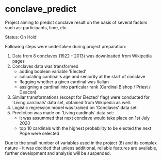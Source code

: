 # conclave_predict
Project aiming to predict conclave result on the basis of several factors such as: participants, time, etc.

Status: On Hold

Following steps were undertaken during project preparation:

1. Data from 8 conclaves (1922 - 2013) was downloaded from Wikipedia pages
2. Conclaves data was transformed:
	- adding boolean variable 'Elected'
	- calculating cardinal's age and seniority at the start of conclave
	- flagging whether a given cardinal was Italian
	- assigning a cardinal into particular rank (Cardinal Bishop / Priest / Deacon)
3. Similar transformations (except for Elected' flag) were conducted for 'Living cardinals' data set, obtained from Wikipedia as well.
4. Logistic regression model was trained on 'Conclaves' data set.
5. Prediction was made on 'Living cardinals' data set:
	- it was assummed that next conclave would take place on 1st July 2020
	- top 10 cardinals with the highest probability to be elected the next Pope were selected

Due to the small number of variables used in the project (8) and its complex nature - it was decided that unless additional, reliable features are available, further development and analysis will be suspended.
